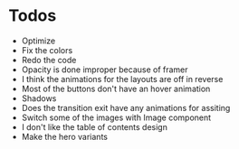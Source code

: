 # Todos

- Optimize
- Fix the colors
- Redo the code
- Opacity is done improper because of framer
- I think the animations for the layouts are off in reverse
- Most of the buttons don't have an hover animation
- Shadows
- Does the transition exit have any animations for assiting
- Switch some of the images with Image component
- I don't like the table of contents design
- Make the hero variants